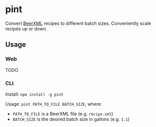 # pint

Convert [BeerXML](http://www.beerxml.com/) recipes to different batch sizes. Conveniently scale recipes up or down.

## Usage

### Web

TODO

### CLI

Install: `npm install -g pint`

Usage: `pint PATH_TO_FILE BATCH_SIZE`, where:
* `PATH_TO_FILE` is a BeerXML file (e.g. `recipe.xml`)
* `BATCH_SIZE` is the desired batch size in gallons (e.g. `1.1`)
